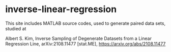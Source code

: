 # inverse-linear-regression
This site includes MATLAB source codes, used to generate paired data sets, studied at

Albert S. Kim,  Inverse Sampling of Degenerate Datasets from a Linear Regression Line, arXiv:2108.11477 [stat.ME],  https://arxiv.org/abs/2108.11477
